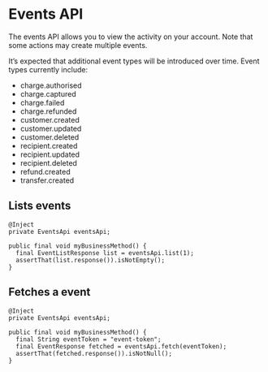 # Events API

The events API allows you to view the activity on your account. Note that some actions may create multiple events.

It’s expected that additional event types will be introduced over time. Event types currently include:

* charge.authorised
* charge.captured
* charge.failed
* charge.refunded
* customer.created
* customer.updated
* customer.deleted
* recipient.created
* recipient.updated
* recipient.deleted
* refund.created
* transfer.created

## Lists events

```
@Inject
private EventsApi eventsApi;

public final void myBusinessMethod() {
  final EventListResponse list = eventsApi.list(1);
  assertThat(list.response()).isNotEmpty();
}
```

## Fetches a event

```
@Inject
private EventsApi eventsApi;

public final void myBusinessMethod() {
  final String eventToken = "event-token";
  final EventResponse fetched = eventsApi.fetch(eventToken);
  assertThat(fetched.response()).isNotNull();
}
```
